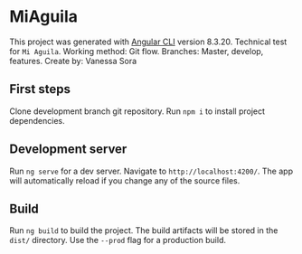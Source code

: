 # MiAguila

This project was generated with [Angular CLI](https://github.com/angular/angular-cli) version 8.3.20.
Technical test for `Mi Aguila`.
Working method: Git flow.
Branches: Master, develop, features.
Create by: Vanessa Sora

## First steps
Clone development branch git repository.
Run `npm i` to install project dependencies.

## Development server

Run `ng serve` for a dev server. Navigate to `http://localhost:4200/`. The app will automatically reload if you change any of the source files.

## Build

Run `ng build` to build the project. The build artifacts will be stored in the `dist/` directory. Use the `--prod` flag for a production build.




